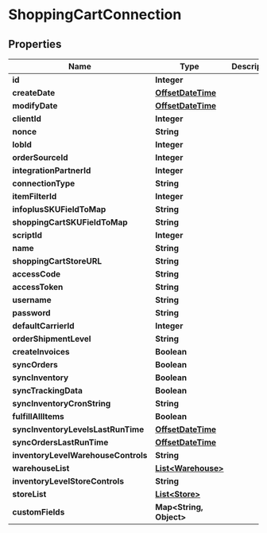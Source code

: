 
# ShoppingCartConnection

## Properties
Name | Type | Description | Notes
------------ | ------------- | ------------- | -------------
**id** | **Integer** |  |  [optional]
**createDate** | [**OffsetDateTime**](OffsetDateTime.md) |  |  [optional]
**modifyDate** | [**OffsetDateTime**](OffsetDateTime.md) |  |  [optional]
**clientId** | **Integer** |  |  [optional]
**nonce** | **String** |  |  [optional]
**lobId** | **Integer** |  | 
**orderSourceId** | **Integer** |  | 
**integrationPartnerId** | **Integer** |  | 
**connectionType** | **String** |  | 
**itemFilterId** | **Integer** |  |  [optional]
**infoplusSKUFieldToMap** | **String** |  | 
**shoppingCartSKUFieldToMap** | **String** |  | 
**scriptId** | **Integer** |  |  [optional]
**name** | **String** |  | 
**shoppingCartStoreURL** | **String** |  | 
**accessCode** | **String** |  | 
**accessToken** | **String** |  | 
**username** | **String** |  | 
**password** | **String** |  | 
**defaultCarrierId** | **Integer** |  |  [optional]
**orderShipmentLevel** | **String** |  | 
**createInvoices** | **Boolean** |  |  [optional]
**syncOrders** | **Boolean** |  | 
**syncInventory** | **Boolean** |  | 
**syncTrackingData** | **Boolean** |  | 
**syncInventoryCronString** | **String** |  |  [optional]
**fulfillAllItems** | **Boolean** |  | 
**syncInventoryLevelsLastRunTime** | [**OffsetDateTime**](OffsetDateTime.md) |  |  [optional]
**syncOrdersLastRunTime** | [**OffsetDateTime**](OffsetDateTime.md) |  |  [optional]
**inventoryLevelWarehouseControls** | **String** |  | 
**warehouseList** | [**List&lt;Warehouse&gt;**](Warehouse.md) |  |  [optional]
**inventoryLevelStoreControls** | **String** |  | 
**storeList** | [**List&lt;Store&gt;**](Store.md) |  |  [optional]
**customFields** | **Map&lt;String, Object&gt;** |  |  [optional]



